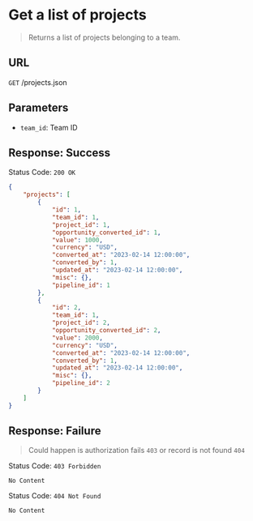 # Get a list of projects
> Returns a list of projects belonging to a team.

## URL
`GET` /projects.json

## Parameters
* `team_id`: Team ID

## Response: Success
Status Code: `200 OK`
```json
{
    "projects": [
        {
            "id": 1,
            "team_id": 1,
            "project_id": 1,
            "opportunity_converted_id": 1,
            "value": 1000,
            "currency": "USD",
            "converted_at": "2023-02-14 12:00:00",
            "converted_by": 1,
            "updated_at": "2023-02-14 12:00:00",
            "misc": {},
            "pipeline_id": 1
        },
        {
            "id": 2,
            "team_id": 1,
            "project_id": 2,
            "opportunity_converted_id": 2,
            "value": 2000,
            "currency": "USD",
            "converted_at": "2023-02-14 12:00:00",
            "converted_by": 1,
            "updated_at": "2023-02-14 12:00:00",
            "misc": {},
            "pipeline_id": 2
        }
    ]
}
```

## Response: Failure

> Could happen is authorization fails `403` or record is not found `404`

Status Code: `403 Forbidden`

```
No Content
```

Status Code: `404 Not Found`

```
No Content
```
